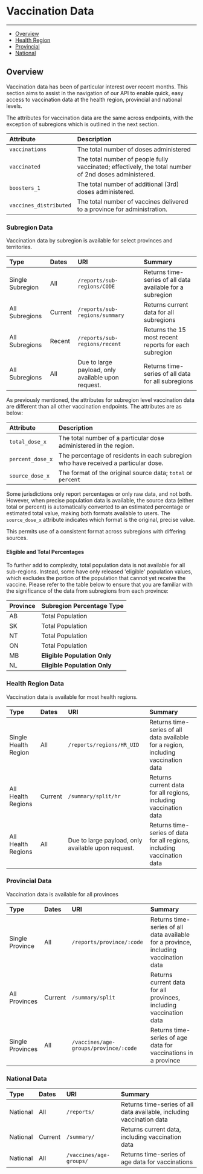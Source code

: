 # Vaccination Data

---

- [Overview](#basic)
- [Health Region](#hr)
- [Provincial](#provincial)
- [National](#national)

<a name="basic"></a>

## Overview

Vaccination data has been of particular interest over recent months. This section aims to assist in the navigation of our API to enable quick, easy access to vaccination data at the health region, provincial and national levels.


The attributes for vaccination data are the same across endpoints, with the exception of subregions which is outlined in the next section.


| Attribute | Description|
| :- | :- |
|`vaccinations`| The total number of doses administered| 
|`vaccinated`| The total number of people fully vaccinated; effectively, the total number of 2nd doses administered.| 
|`boosters_1`| The total number of additional (3rd) doses administered.| 
|`vaccines_distributed`| The total number of vaccines delivered to a province for administration.| 



<a name="hr"></a>
### Subregion Data

Vaccination data by subregion is available for select provinces and territories.

| Type | Dates | URI | Summary |
| :- | :- |:- |:- |
| Single Subregion | All| `/reports/sub-regions/CODE` |Returns time-series of all data available for a subregion |
| All Subregions | Current | `/reports/sub-regions/summary` |Returns current data for all subregions|
| All Subregions | Recent | `/reports/sub-regions/recent` |Returns the 15 most recent reports for each subregion|
| All Subregions | All |Due to large payload, only available upon request. |Returns time-series of all data for all subregions|

As previously mentioned, the attributes for subregion level vaccination data are different than all other vaccination endpoints. The attributes are as below:

| Attribute | Description|
| :- | :- |
|`total_dose_x`| The total number of a particular dose administered in the region.| 
|`percent_dose_x`| The percentage of residents in each subregion who have received a particular dose.| 
|`source_dose_x`| The format of the original source data; `total` or `percent`| 

Some jurisdictions only report percentages or only raw data, and not both. However, when precise population data is available, the source data (either total or percent) is automatically converted to an estimated percentage or estimated total value, making both formats available to users. The `source_dose_x` attribute indicates which format is the original, precise value. 

This permits use of a consistent format across subregions with differing sources.


#### Eligible and Total Percentages


To further add to complexity, total population data is not available for all sub-regions. Instead, some have only released 'eligible' population values, which excludes the portion of the population that cannot yet receive the vaccine. Please refer to the table below to ensure that you are familiar with the significance of the data from subregions from each province: 

| Province | Subregion Percentage Type|
| :- | :- |
|AB| Total Population| 
|SK| Total Population| 
|NT| Total Population| 
|ON| Total Population|
|MB| **Eligible Population Only**|  
|NL| **Eligible Population Only**| 



<a name="hr"></a>
### Health Region Data
Vaccination data is available for most health regions.

| Type | Dates | URI | Summary |
| :- | :- |:- |:- |
| Single Health Region | All| `/reports/regions/HR_UID` |Returns time-series of all data available for a region, including vaccination data |
| All Health Regions | Current | `/summary/split/hr` |Returns current data for all regions, including vaccination data |
| All Health Regions | All |Due to large payload, only available upon request. |Returns time-series of data for all regions, including vaccination data |

<a name="provincial"></a>
### Provincial Data
Vaccination data is available for all provinces

| Type | Dates | URI | Summary |
| :- | :- |:- |:- |
| Single Province | All| `/reports/province/:code` |Returns time-series of all data available for a province, including vaccination data |
| All Provinces | Current | `/summary/split` |Returns current data for all provinces, including vaccination data |
| Single Provinces | All |`/vaccines/age-groups/province/:code` |Returns time-series of age data for vaccinations in a province |

<a name="national"></a>
### National Data

| Type | Dates | URI | Summary |
| :- | :- |:- |:- |
| National | All| `/reports/` |Returns time-series of all data available, including vaccination data |
| National | Current | `/summary/` |Returns current data, including vaccination data |
| National | All |`/vaccines/age-groups/` |Returns time-series of age data for vaccinations |




